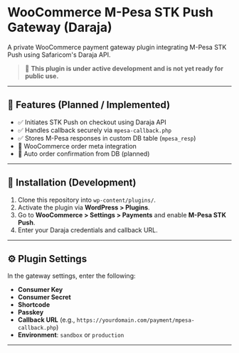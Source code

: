 # WooCommerce M-Pesa STK Push Gateway (Daraja)

A private WooCommerce payment gateway plugin integrating M-Pesa STK Push using Safaricom's Daraja API.

> 🚧 **This plugin is under active development and is not yet ready for public use.**

---

## 🔧 Features (Planned / Implemented)

- ✅ Initiates STK Push on checkout using Daraja API
- ✅ Handles callback securely via `mpesa-callback.php`
- ✅ Stores M-Pesa responses in custom DB table (`mpesa_resp`)
- 🔄 WooCommerce order meta integration 
- 🔄 Auto order confirmation from DB (planned)

---

## 🚀 Installation (Development)

1. Clone this repository into `wp-content/plugins/`.
2. Activate the plugin via **WordPress > Plugins**.
3. Go to **WooCommerce > Settings > Payments** and enable **M-Pesa STK Push**.
4. Enter your Daraja credentials and callback URL.

---

## ⚙️ Plugin Settings

In the gateway settings, enter the following:

- **Consumer Key**
- **Consumer Secret**
- **Shortcode**
- **Passkey**
- **Callback URL** (e.g., `https://yourdomain.com/payment/mpesa-callback.php`)
- **Environment**: `sandbox` or `production`

---



